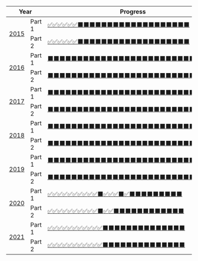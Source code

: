 <table><thead><tr><th rowspan="2" colspan="2">Year</th><th colspan="2">Progress</th><th>Stars</th></tr></thead><tbody><tr><td rowspan="2"><a href="https://github.com/mikeroq/adventofcode/tree/master/AdventOfCode2015/">2015</a></td><td>Part 1</td><td><a title="Day 1" href="https://github.com/mikeroq/adventofcode/tree/master/AdventOfCode2015/Day01">✅</a><a title="Day 2" href="https://github.com/mikeroq/adventofcode/tree/master/AdventOfCode2015/Day02">✅</a><a title="Day 3" href="https://github.com/mikeroq/adventofcode/tree/master/AdventOfCode2015/Day03">✅</a><a title="Day 4" href="https://github.com/mikeroq/adventofcode/tree/master/AdventOfCode2015/Day04">✅</a><a title="Day 5" href="https://github.com/mikeroq/adventofcode/tree/master/AdventOfCode2015/Day05">✅</a><a title="Day 6" href="https://github.com/mikeroq/adventofcode/tree/master/AdventOfCode2015/Day06">✅</a><a title="Day 7" href="https://github.com/mikeroq/adventofcode/tree/master/AdventOfCode2015/Day07">⬛</a><a title="Day 8" href="https://github.com/mikeroq/adventofcode/tree/master/AdventOfCode2015/Day08">⬛</a><a title="Day 9" href="https://github.com/mikeroq/adventofcode/tree/master/AdventOfCode2015/Day09">⬛</a><a title="Day 10" href="https://github.com/mikeroq/adventofcode/tree/master/AdventOfCode2015/Day10">⬛</a><a title="Day 11" href="https://github.com/mikeroq/adventofcode/tree/master/AdventOfCode2015/Day11">⬛</a><a title="Day 12" href="https://github.com/mikeroq/adventofcode/tree/master/AdventOfCode2015/Day12">⬛</a><a title="Day 13" href="https://github.com/mikeroq/adventofcode/tree/master/AdventOfCode2015/Day13">⬛</a><a title="Day 14" href="https://github.com/mikeroq/adventofcode/tree/master/AdventOfCode2015/Day14">⬛</a><a title="Day 15" href="https://github.com/mikeroq/adventofcode/tree/master/AdventOfCode2015/Day15">⬛</a><a title="Day 16" href="https://github.com/mikeroq/adventofcode/tree/master/AdventOfCode2015/Day16">⬛</a><a title="Day 17" href="https://github.com/mikeroq/adventofcode/tree/master/AdventOfCode2015/Day17">⬛</a><a title="Day 18" href="https://github.com/mikeroq/adventofcode/tree/master/AdventOfCode2015/Day18">⬛</a><a title="Day 19" href="https://github.com/mikeroq/adventofcode/tree/master/AdventOfCode2015/Day19">⬛</a><a title="Day 20" href="https://github.com/mikeroq/adventofcode/tree/master/AdventOfCode2015/Day20">⬛</a><a title="Day 21" href="https://github.com/mikeroq/adventofcode/tree/master/AdventOfCode2015/Day21">⬛</a><a title="Day 22" href="https://github.com/mikeroq/adventofcode/tree/master/AdventOfCode2015/Day22">⬛</a><a title="Day 23" href="https://github.com/mikeroq/adventofcode/tree/master/AdventOfCode2015/Day23">⬛</a><a title="Day 24" href="https://github.com/mikeroq/adventofcode/tree/master/AdventOfCode2015/Day24">⬛</a><a title="Day 25" href="https://github.com/mikeroq/adventofcode/tree/master/AdventOfCode2015/Day25">⬛</a></td><td>6/25</td><td rowspan="2" align="center">12/50<br />✨</td></tr><tr><td>Part 2</td><td><a title="Day 1" href="https://github.com/mikeroq/adventofcode/tree/master/AdventOfCode2015/Day01">✅</a><a title="Day 2" href="https://github.com/mikeroq/adventofcode/tree/master/AdventOfCode2015/Day02">✅</a><a title="Day 3" href="https://github.com/mikeroq/adventofcode/tree/master/AdventOfCode2015/Day03">✅</a><a title="Day 4" href="https://github.com/mikeroq/adventofcode/tree/master/AdventOfCode2015/Day04">✅</a><a title="Day 5" href="https://github.com/mikeroq/adventofcode/tree/master/AdventOfCode2015/Day05">✅</a><a title="Day 6" href="https://github.com/mikeroq/adventofcode/tree/master/AdventOfCode2015/Day06">✅</a><a title="Day 7" href="https://github.com/mikeroq/adventofcode/tree/master/AdventOfCode2015/Day07">⬛</a><a title="Day 8" href="https://github.com/mikeroq/adventofcode/tree/master/AdventOfCode2015/Day08">⬛</a><a title="Day 9" href="https://github.com/mikeroq/adventofcode/tree/master/AdventOfCode2015/Day09">⬛</a><a title="Day 10" href="https://github.com/mikeroq/adventofcode/tree/master/AdventOfCode2015/Day10">⬛</a><a title="Day 11" href="https://github.com/mikeroq/adventofcode/tree/master/AdventOfCode2015/Day11">⬛</a><a title="Day 12" href="https://github.com/mikeroq/adventofcode/tree/master/AdventOfCode2015/Day12">⬛</a><a title="Day 13" href="https://github.com/mikeroq/adventofcode/tree/master/AdventOfCode2015/Day13">⬛</a><a title="Day 14" href="https://github.com/mikeroq/adventofcode/tree/master/AdventOfCode2015/Day14">⬛</a><a title="Day 15" href="https://github.com/mikeroq/adventofcode/tree/master/AdventOfCode2015/Day15">⬛</a><a title="Day 16" href="https://github.com/mikeroq/adventofcode/tree/master/AdventOfCode2015/Day16">⬛</a><a title="Day 17" href="https://github.com/mikeroq/adventofcode/tree/master/AdventOfCode2015/Day17">⬛</a><a title="Day 18" href="https://github.com/mikeroq/adventofcode/tree/master/AdventOfCode2015/Day18">⬛</a><a title="Day 19" href="https://github.com/mikeroq/adventofcode/tree/master/AdventOfCode2015/Day19">⬛</a><a title="Day 20" href="https://github.com/mikeroq/adventofcode/tree/master/AdventOfCode2015/Day20">⬛</a><a title="Day 21" href="https://github.com/mikeroq/adventofcode/tree/master/AdventOfCode2015/Day21">⬛</a><a title="Day 22" href="https://github.com/mikeroq/adventofcode/tree/master/AdventOfCode2015/Day22">⬛</a><a title="Day 23" href="https://github.com/mikeroq/adventofcode/tree/master/AdventOfCode2015/Day23">⬛</a><a title="Day 24" href="https://github.com/mikeroq/adventofcode/tree/master/AdventOfCode2015/Day24">⬛</a><a title="Day 25" href="https://github.com/mikeroq/adventofcode/tree/master/AdventOfCode2015/Day25">⬛</a></td><td>6/25</td></tr><tr><td rowspan="2"><a href="https://github.com/mikeroq/adventofcode/tree/master/AdventOfCode2016/">2016</a></td><td>Part 1</td><td><a title="Day 1" href="https://github.com/mikeroq/adventofcode/tree/master/AdventOfCode2016/Day01">⬛</a><a title="Day 2" href="https://github.com/mikeroq/adventofcode/tree/master/AdventOfCode2016/Day02">⬛</a><a title="Day 3" href="https://github.com/mikeroq/adventofcode/tree/master/AdventOfCode2016/Day03">⬛</a><a title="Day 4" href="https://github.com/mikeroq/adventofcode/tree/master/AdventOfCode2016/Day04">⬛</a><a title="Day 5" href="https://github.com/mikeroq/adventofcode/tree/master/AdventOfCode2016/Day05">⬛</a><a title="Day 6" href="https://github.com/mikeroq/adventofcode/tree/master/AdventOfCode2016/Day06">⬛</a><a title="Day 7" href="https://github.com/mikeroq/adventofcode/tree/master/AdventOfCode2016/Day07">⬛</a><a title="Day 8" href="https://github.com/mikeroq/adventofcode/tree/master/AdventOfCode2016/Day08">⬛</a><a title="Day 9" href="https://github.com/mikeroq/adventofcode/tree/master/AdventOfCode2016/Day09">⬛</a><a title="Day 10" href="https://github.com/mikeroq/adventofcode/tree/master/AdventOfCode2016/Day10">⬛</a><a title="Day 11" href="https://github.com/mikeroq/adventofcode/tree/master/AdventOfCode2016/Day11">⬛</a><a title="Day 12" href="https://github.com/mikeroq/adventofcode/tree/master/AdventOfCode2016/Day12">⬛</a><a title="Day 13" href="https://github.com/mikeroq/adventofcode/tree/master/AdventOfCode2016/Day13">⬛</a><a title="Day 14" href="https://github.com/mikeroq/adventofcode/tree/master/AdventOfCode2016/Day14">⬛</a><a title="Day 15" href="https://github.com/mikeroq/adventofcode/tree/master/AdventOfCode2016/Day15">⬛</a><a title="Day 16" href="https://github.com/mikeroq/adventofcode/tree/master/AdventOfCode2016/Day16">⬛</a><a title="Day 17" href="https://github.com/mikeroq/adventofcode/tree/master/AdventOfCode2016/Day17">⬛</a><a title="Day 18" href="https://github.com/mikeroq/adventofcode/tree/master/AdventOfCode2016/Day18">⬛</a><a title="Day 19" href="https://github.com/mikeroq/adventofcode/tree/master/AdventOfCode2016/Day19">⬛</a><a title="Day 20" href="https://github.com/mikeroq/adventofcode/tree/master/AdventOfCode2016/Day20">⬛</a><a title="Day 21" href="https://github.com/mikeroq/adventofcode/tree/master/AdventOfCode2016/Day21">⬛</a><a title="Day 22" href="https://github.com/mikeroq/adventofcode/tree/master/AdventOfCode2016/Day22">⬛</a><a title="Day 23" href="https://github.com/mikeroq/adventofcode/tree/master/AdventOfCode2016/Day23">⬛</a><a title="Day 24" href="https://github.com/mikeroq/adventofcode/tree/master/AdventOfCode2016/Day24">⬛</a><a title="Day 25" href="https://github.com/mikeroq/adventofcode/tree/master/AdventOfCode2016/Day25">⬛</a></td><td>0/25</td><td rowspan="2" align="center">0/50<br />✨</td></tr><tr><td>Part 2</td><td><a title="Day 1" href="https://github.com/mikeroq/adventofcode/tree/master/AdventOfCode2016/Day01">⬛</a><a title="Day 2" href="https://github.com/mikeroq/adventofcode/tree/master/AdventOfCode2016/Day02">⬛</a><a title="Day 3" href="https://github.com/mikeroq/adventofcode/tree/master/AdventOfCode2016/Day03">⬛</a><a title="Day 4" href="https://github.com/mikeroq/adventofcode/tree/master/AdventOfCode2016/Day04">⬛</a><a title="Day 5" href="https://github.com/mikeroq/adventofcode/tree/master/AdventOfCode2016/Day05">⬛</a><a title="Day 6" href="https://github.com/mikeroq/adventofcode/tree/master/AdventOfCode2016/Day06">⬛</a><a title="Day 7" href="https://github.com/mikeroq/adventofcode/tree/master/AdventOfCode2016/Day07">⬛</a><a title="Day 8" href="https://github.com/mikeroq/adventofcode/tree/master/AdventOfCode2016/Day08">⬛</a><a title="Day 9" href="https://github.com/mikeroq/adventofcode/tree/master/AdventOfCode2016/Day09">⬛</a><a title="Day 10" href="https://github.com/mikeroq/adventofcode/tree/master/AdventOfCode2016/Day10">⬛</a><a title="Day 11" href="https://github.com/mikeroq/adventofcode/tree/master/AdventOfCode2016/Day11">⬛</a><a title="Day 12" href="https://github.com/mikeroq/adventofcode/tree/master/AdventOfCode2016/Day12">⬛</a><a title="Day 13" href="https://github.com/mikeroq/adventofcode/tree/master/AdventOfCode2016/Day13">⬛</a><a title="Day 14" href="https://github.com/mikeroq/adventofcode/tree/master/AdventOfCode2016/Day14">⬛</a><a title="Day 15" href="https://github.com/mikeroq/adventofcode/tree/master/AdventOfCode2016/Day15">⬛</a><a title="Day 16" href="https://github.com/mikeroq/adventofcode/tree/master/AdventOfCode2016/Day16">⬛</a><a title="Day 17" href="https://github.com/mikeroq/adventofcode/tree/master/AdventOfCode2016/Day17">⬛</a><a title="Day 18" href="https://github.com/mikeroq/adventofcode/tree/master/AdventOfCode2016/Day18">⬛</a><a title="Day 19" href="https://github.com/mikeroq/adventofcode/tree/master/AdventOfCode2016/Day19">⬛</a><a title="Day 20" href="https://github.com/mikeroq/adventofcode/tree/master/AdventOfCode2016/Day20">⬛</a><a title="Day 21" href="https://github.com/mikeroq/adventofcode/tree/master/AdventOfCode2016/Day21">⬛</a><a title="Day 22" href="https://github.com/mikeroq/adventofcode/tree/master/AdventOfCode2016/Day22">⬛</a><a title="Day 23" href="https://github.com/mikeroq/adventofcode/tree/master/AdventOfCode2016/Day23">⬛</a><a title="Day 24" href="https://github.com/mikeroq/adventofcode/tree/master/AdventOfCode2016/Day24">⬛</a><a title="Day 25" href="https://github.com/mikeroq/adventofcode/tree/master/AdventOfCode2016/Day25">⬛</a></td><td>0/25</td></tr><tr><td rowspan="2"><a href="https://github.com/mikeroq/adventofcode/tree/master/AdventOfCode2017/">2017</a></td><td>Part 1</td><td><a title="Day 1" href="https://github.com/mikeroq/adventofcode/tree/master/AdventOfCode2017/Day01">⬛</a><a title="Day 2" href="https://github.com/mikeroq/adventofcode/tree/master/AdventOfCode2017/Day02">⬛</a><a title="Day 3" href="https://github.com/mikeroq/adventofcode/tree/master/AdventOfCode2017/Day03">⬛</a><a title="Day 4" href="https://github.com/mikeroq/adventofcode/tree/master/AdventOfCode2017/Day04">⬛</a><a title="Day 5" href="https://github.com/mikeroq/adventofcode/tree/master/AdventOfCode2017/Day05">⬛</a><a title="Day 6" href="https://github.com/mikeroq/adventofcode/tree/master/AdventOfCode2017/Day06">⬛</a><a title="Day 7" href="https://github.com/mikeroq/adventofcode/tree/master/AdventOfCode2017/Day07">⬛</a><a title="Day 8" href="https://github.com/mikeroq/adventofcode/tree/master/AdventOfCode2017/Day08">⬛</a><a title="Day 9" href="https://github.com/mikeroq/adventofcode/tree/master/AdventOfCode2017/Day09">⬛</a><a title="Day 10" href="https://github.com/mikeroq/adventofcode/tree/master/AdventOfCode2017/Day10">⬛</a><a title="Day 11" href="https://github.com/mikeroq/adventofcode/tree/master/AdventOfCode2017/Day11">⬛</a><a title="Day 12" href="https://github.com/mikeroq/adventofcode/tree/master/AdventOfCode2017/Day12">⬛</a><a title="Day 13" href="https://github.com/mikeroq/adventofcode/tree/master/AdventOfCode2017/Day13">⬛</a><a title="Day 14" href="https://github.com/mikeroq/adventofcode/tree/master/AdventOfCode2017/Day14">⬛</a><a title="Day 15" href="https://github.com/mikeroq/adventofcode/tree/master/AdventOfCode2017/Day15">⬛</a><a title="Day 16" href="https://github.com/mikeroq/adventofcode/tree/master/AdventOfCode2017/Day16">⬛</a><a title="Day 17" href="https://github.com/mikeroq/adventofcode/tree/master/AdventOfCode2017/Day17">⬛</a><a title="Day 18" href="https://github.com/mikeroq/adventofcode/tree/master/AdventOfCode2017/Day18">⬛</a><a title="Day 19" href="https://github.com/mikeroq/adventofcode/tree/master/AdventOfCode2017/Day19">⬛</a><a title="Day 20" href="https://github.com/mikeroq/adventofcode/tree/master/AdventOfCode2017/Day20">⬛</a><a title="Day 21" href="https://github.com/mikeroq/adventofcode/tree/master/AdventOfCode2017/Day21">⬛</a><a title="Day 22" href="https://github.com/mikeroq/adventofcode/tree/master/AdventOfCode2017/Day22">⬛</a><a title="Day 23" href="https://github.com/mikeroq/adventofcode/tree/master/AdventOfCode2017/Day23">⬛</a><a title="Day 24" href="https://github.com/mikeroq/adventofcode/tree/master/AdventOfCode2017/Day24">⬛</a><a title="Day 25" href="https://github.com/mikeroq/adventofcode/tree/master/AdventOfCode2017/Day25">⬛</a></td><td>0/25</td><td rowspan="2" align="center">0/50<br />✨</td></tr><tr><td>Part 2</td><td><a title="Day 1" href="https://github.com/mikeroq/adventofcode/tree/master/AdventOfCode2017/Day01">⬛</a><a title="Day 2" href="https://github.com/mikeroq/adventofcode/tree/master/AdventOfCode2017/Day02">⬛</a><a title="Day 3" href="https://github.com/mikeroq/adventofcode/tree/master/AdventOfCode2017/Day03">⬛</a><a title="Day 4" href="https://github.com/mikeroq/adventofcode/tree/master/AdventOfCode2017/Day04">⬛</a><a title="Day 5" href="https://github.com/mikeroq/adventofcode/tree/master/AdventOfCode2017/Day05">⬛</a><a title="Day 6" href="https://github.com/mikeroq/adventofcode/tree/master/AdventOfCode2017/Day06">⬛</a><a title="Day 7" href="https://github.com/mikeroq/adventofcode/tree/master/AdventOfCode2017/Day07">⬛</a><a title="Day 8" href="https://github.com/mikeroq/adventofcode/tree/master/AdventOfCode2017/Day08">⬛</a><a title="Day 9" href="https://github.com/mikeroq/adventofcode/tree/master/AdventOfCode2017/Day09">⬛</a><a title="Day 10" href="https://github.com/mikeroq/adventofcode/tree/master/AdventOfCode2017/Day10">⬛</a><a title="Day 11" href="https://github.com/mikeroq/adventofcode/tree/master/AdventOfCode2017/Day11">⬛</a><a title="Day 12" href="https://github.com/mikeroq/adventofcode/tree/master/AdventOfCode2017/Day12">⬛</a><a title="Day 13" href="https://github.com/mikeroq/adventofcode/tree/master/AdventOfCode2017/Day13">⬛</a><a title="Day 14" href="https://github.com/mikeroq/adventofcode/tree/master/AdventOfCode2017/Day14">⬛</a><a title="Day 15" href="https://github.com/mikeroq/adventofcode/tree/master/AdventOfCode2017/Day15">⬛</a><a title="Day 16" href="https://github.com/mikeroq/adventofcode/tree/master/AdventOfCode2017/Day16">⬛</a><a title="Day 17" href="https://github.com/mikeroq/adventofcode/tree/master/AdventOfCode2017/Day17">⬛</a><a title="Day 18" href="https://github.com/mikeroq/adventofcode/tree/master/AdventOfCode2017/Day18">⬛</a><a title="Day 19" href="https://github.com/mikeroq/adventofcode/tree/master/AdventOfCode2017/Day19">⬛</a><a title="Day 20" href="https://github.com/mikeroq/adventofcode/tree/master/AdventOfCode2017/Day20">⬛</a><a title="Day 21" href="https://github.com/mikeroq/adventofcode/tree/master/AdventOfCode2017/Day21">⬛</a><a title="Day 22" href="https://github.com/mikeroq/adventofcode/tree/master/AdventOfCode2017/Day22">⬛</a><a title="Day 23" href="https://github.com/mikeroq/adventofcode/tree/master/AdventOfCode2017/Day23">⬛</a><a title="Day 24" href="https://github.com/mikeroq/adventofcode/tree/master/AdventOfCode2017/Day24">⬛</a><a title="Day 25" href="https://github.com/mikeroq/adventofcode/tree/master/AdventOfCode2017/Day25">⬛</a></td><td>0/25</td></tr><tr><td rowspan="2"><a href="https://github.com/mikeroq/adventofcode/tree/master/AdventOfCode2018/">2018</a></td><td>Part 1</td><td><a title="Day 1" href="https://github.com/mikeroq/adventofcode/tree/master/AdventOfCode2018/Day01">⬛</a><a title="Day 2" href="https://github.com/mikeroq/adventofcode/tree/master/AdventOfCode2018/Day02">⬛</a><a title="Day 3" href="https://github.com/mikeroq/adventofcode/tree/master/AdventOfCode2018/Day03">⬛</a><a title="Day 4" href="https://github.com/mikeroq/adventofcode/tree/master/AdventOfCode2018/Day04">⬛</a><a title="Day 5" href="https://github.com/mikeroq/adventofcode/tree/master/AdventOfCode2018/Day05">⬛</a><a title="Day 6" href="https://github.com/mikeroq/adventofcode/tree/master/AdventOfCode2018/Day06">⬛</a><a title="Day 7" href="https://github.com/mikeroq/adventofcode/tree/master/AdventOfCode2018/Day07">⬛</a><a title="Day 8" href="https://github.com/mikeroq/adventofcode/tree/master/AdventOfCode2018/Day08">⬛</a><a title="Day 9" href="https://github.com/mikeroq/adventofcode/tree/master/AdventOfCode2018/Day09">⬛</a><a title="Day 10" href="https://github.com/mikeroq/adventofcode/tree/master/AdventOfCode2018/Day10">⬛</a><a title="Day 11" href="https://github.com/mikeroq/adventofcode/tree/master/AdventOfCode2018/Day11">⬛</a><a title="Day 12" href="https://github.com/mikeroq/adventofcode/tree/master/AdventOfCode2018/Day12">⬛</a><a title="Day 13" href="https://github.com/mikeroq/adventofcode/tree/master/AdventOfCode2018/Day13">⬛</a><a title="Day 14" href="https://github.com/mikeroq/adventofcode/tree/master/AdventOfCode2018/Day14">⬛</a><a title="Day 15" href="https://github.com/mikeroq/adventofcode/tree/master/AdventOfCode2018/Day15">⬛</a><a title="Day 16" href="https://github.com/mikeroq/adventofcode/tree/master/AdventOfCode2018/Day16">⬛</a><a title="Day 17" href="https://github.com/mikeroq/adventofcode/tree/master/AdventOfCode2018/Day17">⬛</a><a title="Day 18" href="https://github.com/mikeroq/adventofcode/tree/master/AdventOfCode2018/Day18">⬛</a><a title="Day 19" href="https://github.com/mikeroq/adventofcode/tree/master/AdventOfCode2018/Day19">⬛</a><a title="Day 20" href="https://github.com/mikeroq/adventofcode/tree/master/AdventOfCode2018/Day20">⬛</a><a title="Day 21" href="https://github.com/mikeroq/adventofcode/tree/master/AdventOfCode2018/Day21">⬛</a><a title="Day 22" href="https://github.com/mikeroq/adventofcode/tree/master/AdventOfCode2018/Day22">⬛</a><a title="Day 23" href="https://github.com/mikeroq/adventofcode/tree/master/AdventOfCode2018/Day23">⬛</a><a title="Day 24" href="https://github.com/mikeroq/adventofcode/tree/master/AdventOfCode2018/Day24">⬛</a><a title="Day 25" href="https://github.com/mikeroq/adventofcode/tree/master/AdventOfCode2018/Day25">⬛</a></td><td>0/25</td><td rowspan="2" align="center">0/50<br />✨</td></tr><tr><td>Part 2</td><td><a title="Day 1" href="https://github.com/mikeroq/adventofcode/tree/master/AdventOfCode2018/Day01">⬛</a><a title="Day 2" href="https://github.com/mikeroq/adventofcode/tree/master/AdventOfCode2018/Day02">⬛</a><a title="Day 3" href="https://github.com/mikeroq/adventofcode/tree/master/AdventOfCode2018/Day03">⬛</a><a title="Day 4" href="https://github.com/mikeroq/adventofcode/tree/master/AdventOfCode2018/Day04">⬛</a><a title="Day 5" href="https://github.com/mikeroq/adventofcode/tree/master/AdventOfCode2018/Day05">⬛</a><a title="Day 6" href="https://github.com/mikeroq/adventofcode/tree/master/AdventOfCode2018/Day06">⬛</a><a title="Day 7" href="https://github.com/mikeroq/adventofcode/tree/master/AdventOfCode2018/Day07">⬛</a><a title="Day 8" href="https://github.com/mikeroq/adventofcode/tree/master/AdventOfCode2018/Day08">⬛</a><a title="Day 9" href="https://github.com/mikeroq/adventofcode/tree/master/AdventOfCode2018/Day09">⬛</a><a title="Day 10" href="https://github.com/mikeroq/adventofcode/tree/master/AdventOfCode2018/Day10">⬛</a><a title="Day 11" href="https://github.com/mikeroq/adventofcode/tree/master/AdventOfCode2018/Day11">⬛</a><a title="Day 12" href="https://github.com/mikeroq/adventofcode/tree/master/AdventOfCode2018/Day12">⬛</a><a title="Day 13" href="https://github.com/mikeroq/adventofcode/tree/master/AdventOfCode2018/Day13">⬛</a><a title="Day 14" href="https://github.com/mikeroq/adventofcode/tree/master/AdventOfCode2018/Day14">⬛</a><a title="Day 15" href="https://github.com/mikeroq/adventofcode/tree/master/AdventOfCode2018/Day15">⬛</a><a title="Day 16" href="https://github.com/mikeroq/adventofcode/tree/master/AdventOfCode2018/Day16">⬛</a><a title="Day 17" href="https://github.com/mikeroq/adventofcode/tree/master/AdventOfCode2018/Day17">⬛</a><a title="Day 18" href="https://github.com/mikeroq/adventofcode/tree/master/AdventOfCode2018/Day18">⬛</a><a title="Day 19" href="https://github.com/mikeroq/adventofcode/tree/master/AdventOfCode2018/Day19">⬛</a><a title="Day 20" href="https://github.com/mikeroq/adventofcode/tree/master/AdventOfCode2018/Day20">⬛</a><a title="Day 21" href="https://github.com/mikeroq/adventofcode/tree/master/AdventOfCode2018/Day21">⬛</a><a title="Day 22" href="https://github.com/mikeroq/adventofcode/tree/master/AdventOfCode2018/Day22">⬛</a><a title="Day 23" href="https://github.com/mikeroq/adventofcode/tree/master/AdventOfCode2018/Day23">⬛</a><a title="Day 24" href="https://github.com/mikeroq/adventofcode/tree/master/AdventOfCode2018/Day24">⬛</a><a title="Day 25" href="https://github.com/mikeroq/adventofcode/tree/master/AdventOfCode2018/Day25">⬛</a></td><td>0/25</td></tr><tr><td rowspan="2"><a href="https://github.com/mikeroq/adventofcode/tree/master/AdventOfCode2019/">2019</a></td><td>Part 1</td><td><a title="Day 1" href="https://github.com/mikeroq/adventofcode/tree/master/AdventOfCode2019/Day01">⬛</a><a title="Day 2" href="https://github.com/mikeroq/adventofcode/tree/master/AdventOfCode2019/Day02">⬛</a><a title="Day 3" href="https://github.com/mikeroq/adventofcode/tree/master/AdventOfCode2019/Day03">⬛</a><a title="Day 4" href="https://github.com/mikeroq/adventofcode/tree/master/AdventOfCode2019/Day04">⬛</a><a title="Day 5" href="https://github.com/mikeroq/adventofcode/tree/master/AdventOfCode2019/Day05">⬛</a><a title="Day 6" href="https://github.com/mikeroq/adventofcode/tree/master/AdventOfCode2019/Day06">⬛</a><a title="Day 7" href="https://github.com/mikeroq/adventofcode/tree/master/AdventOfCode2019/Day07">⬛</a><a title="Day 8" href="https://github.com/mikeroq/adventofcode/tree/master/AdventOfCode2019/Day08">⬛</a><a title="Day 9" href="https://github.com/mikeroq/adventofcode/tree/master/AdventOfCode2019/Day09">⬛</a><a title="Day 10" href="https://github.com/mikeroq/adventofcode/tree/master/AdventOfCode2019/Day10">⬛</a><a title="Day 11" href="https://github.com/mikeroq/adventofcode/tree/master/AdventOfCode2019/Day11">⬛</a><a title="Day 12" href="https://github.com/mikeroq/adventofcode/tree/master/AdventOfCode2019/Day12">⬛</a><a title="Day 13" href="https://github.com/mikeroq/adventofcode/tree/master/AdventOfCode2019/Day13">⬛</a><a title="Day 14" href="https://github.com/mikeroq/adventofcode/tree/master/AdventOfCode2019/Day14">⬛</a><a title="Day 15" href="https://github.com/mikeroq/adventofcode/tree/master/AdventOfCode2019/Day15">⬛</a><a title="Day 16" href="https://github.com/mikeroq/adventofcode/tree/master/AdventOfCode2019/Day16">⬛</a><a title="Day 17" href="https://github.com/mikeroq/adventofcode/tree/master/AdventOfCode2019/Day17">⬛</a><a title="Day 18" href="https://github.com/mikeroq/adventofcode/tree/master/AdventOfCode2019/Day18">⬛</a><a title="Day 19" href="https://github.com/mikeroq/adventofcode/tree/master/AdventOfCode2019/Day19">⬛</a><a title="Day 20" href="https://github.com/mikeroq/adventofcode/tree/master/AdventOfCode2019/Day20">⬛</a><a title="Day 21" href="https://github.com/mikeroq/adventofcode/tree/master/AdventOfCode2019/Day21">⬛</a><a title="Day 22" href="https://github.com/mikeroq/adventofcode/tree/master/AdventOfCode2019/Day22">⬛</a><a title="Day 23" href="https://github.com/mikeroq/adventofcode/tree/master/AdventOfCode2019/Day23">⬛</a><a title="Day 24" href="https://github.com/mikeroq/adventofcode/tree/master/AdventOfCode2019/Day24">⬛</a><a title="Day 25" href="https://github.com/mikeroq/adventofcode/tree/master/AdventOfCode2019/Day25">⬛</a></td><td>0/25</td><td rowspan="2" align="center">0/50<br />✨</td></tr><tr><td>Part 2</td><td><a title="Day 1" href="https://github.com/mikeroq/adventofcode/tree/master/AdventOfCode2019/Day01">⬛</a><a title="Day 2" href="https://github.com/mikeroq/adventofcode/tree/master/AdventOfCode2019/Day02">⬛</a><a title="Day 3" href="https://github.com/mikeroq/adventofcode/tree/master/AdventOfCode2019/Day03">⬛</a><a title="Day 4" href="https://github.com/mikeroq/adventofcode/tree/master/AdventOfCode2019/Day04">⬛</a><a title="Day 5" href="https://github.com/mikeroq/adventofcode/tree/master/AdventOfCode2019/Day05">⬛</a><a title="Day 6" href="https://github.com/mikeroq/adventofcode/tree/master/AdventOfCode2019/Day06">⬛</a><a title="Day 7" href="https://github.com/mikeroq/adventofcode/tree/master/AdventOfCode2019/Day07">⬛</a><a title="Day 8" href="https://github.com/mikeroq/adventofcode/tree/master/AdventOfCode2019/Day08">⬛</a><a title="Day 9" href="https://github.com/mikeroq/adventofcode/tree/master/AdventOfCode2019/Day09">⬛</a><a title="Day 10" href="https://github.com/mikeroq/adventofcode/tree/master/AdventOfCode2019/Day10">⬛</a><a title="Day 11" href="https://github.com/mikeroq/adventofcode/tree/master/AdventOfCode2019/Day11">⬛</a><a title="Day 12" href="https://github.com/mikeroq/adventofcode/tree/master/AdventOfCode2019/Day12">⬛</a><a title="Day 13" href="https://github.com/mikeroq/adventofcode/tree/master/AdventOfCode2019/Day13">⬛</a><a title="Day 14" href="https://github.com/mikeroq/adventofcode/tree/master/AdventOfCode2019/Day14">⬛</a><a title="Day 15" href="https://github.com/mikeroq/adventofcode/tree/master/AdventOfCode2019/Day15">⬛</a><a title="Day 16" href="https://github.com/mikeroq/adventofcode/tree/master/AdventOfCode2019/Day16">⬛</a><a title="Day 17" href="https://github.com/mikeroq/adventofcode/tree/master/AdventOfCode2019/Day17">⬛</a><a title="Day 18" href="https://github.com/mikeroq/adventofcode/tree/master/AdventOfCode2019/Day18">⬛</a><a title="Day 19" href="https://github.com/mikeroq/adventofcode/tree/master/AdventOfCode2019/Day19">⬛</a><a title="Day 20" href="https://github.com/mikeroq/adventofcode/tree/master/AdventOfCode2019/Day20">⬛</a><a title="Day 21" href="https://github.com/mikeroq/adventofcode/tree/master/AdventOfCode2019/Day21">⬛</a><a title="Day 22" href="https://github.com/mikeroq/adventofcode/tree/master/AdventOfCode2019/Day22">⬛</a><a title="Day 23" href="https://github.com/mikeroq/adventofcode/tree/master/AdventOfCode2019/Day23">⬛</a><a title="Day 24" href="https://github.com/mikeroq/adventofcode/tree/master/AdventOfCode2019/Day24">⬛</a><a title="Day 25" href="https://github.com/mikeroq/adventofcode/tree/master/AdventOfCode2019/Day25">⬛</a></td><td>0/25</td></tr><tr><td rowspan="2"><a href="https://github.com/mikeroq/adventofcode/tree/master/AdventOfCode2020/">2020</a></td><td>Part 1</td><td><a title="Day 1" href="https://github.com/mikeroq/adventofcode/tree/master/AdventOfCode2020/Day01">✅</a><a title="Day 2" href="https://github.com/mikeroq/adventofcode/tree/master/AdventOfCode2020/Day02">✅</a><a title="Day 3" href="https://github.com/mikeroq/adventofcode/tree/master/AdventOfCode2020/Day03">✅</a><a title="Day 4" href="https://github.com/mikeroq/adventofcode/tree/master/AdventOfCode2020/Day04">✅</a><a title="Day 5" href="https://github.com/mikeroq/adventofcode/tree/master/AdventOfCode2020/Day05">✅</a><a title="Day 6" href="https://github.com/mikeroq/adventofcode/tree/master/AdventOfCode2020/Day06">✅</a><a title="Day 7" href="https://github.com/mikeroq/adventofcode/tree/master/AdventOfCode2020/Day07">✅</a><a title="Day 8" href="https://github.com/mikeroq/adventofcode/tree/master/AdventOfCode2020/Day08">✅</a><a title="Day 9" href="https://github.com/mikeroq/adventofcode/tree/master/AdventOfCode2020/Day09">✅</a><a title="Day 10" href="https://github.com/mikeroq/adventofcode/tree/master/AdventOfCode2020/Day10">✅</a><a title="Day 11" href="https://github.com/mikeroq/adventofcode/tree/master/AdventOfCode2020/Day11">⬛</a><a title="Day 12" href="https://github.com/mikeroq/adventofcode/tree/master/AdventOfCode2020/Day12">✅</a><a title="Day 13" href="https://github.com/mikeroq/adventofcode/tree/master/AdventOfCode2020/Day13">✅</a><a title="Day 14" href="https://github.com/mikeroq/adventofcode/tree/master/AdventOfCode2020/Day14">✅</a><a title="Day 15" href="https://github.com/mikeroq/adventofcode/tree/master/AdventOfCode2020/Day15">⬛</a><a title="Day 16" href="https://github.com/mikeroq/adventofcode/tree/master/AdventOfCode2020/Day16">✅</a><a title="Day 17" href="https://github.com/mikeroq/adventofcode/tree/master/AdventOfCode2020/Day17">⬛</a><a title="Day 18" href="https://github.com/mikeroq/adventofcode/tree/master/AdventOfCode2020/Day18">⬛</a><a title="Day 19" href="https://github.com/mikeroq/adventofcode/tree/master/AdventOfCode2020/Day19">⬛</a><a title="Day 20" href="https://github.com/mikeroq/adventofcode/tree/master/AdventOfCode2020/Day20">⬛</a><a title="Day 21" href="https://github.com/mikeroq/adventofcode/tree/master/AdventOfCode2020/Day21">⬛</a><a title="Day 22" href="https://github.com/mikeroq/adventofcode/tree/master/AdventOfCode2020/Day22">⬛</a><a title="Day 23" href="https://github.com/mikeroq/adventofcode/tree/master/AdventOfCode2020/Day23">⬛</a><a title="Day 24" href="https://github.com/mikeroq/adventofcode/tree/master/AdventOfCode2020/Day24">⬛</a><a title="Day 25" href="https://github.com/mikeroq/adventofcode/tree/master/AdventOfCode2020/Day25">⬛</a></td><td>14/25</td><td rowspan="2" align="center">26/50<br />✨</td></tr><tr><td>Part 2</td><td><a title="Day 1" href="https://github.com/mikeroq/adventofcode/tree/master/AdventOfCode2020/Day01">✅</a><a title="Day 2" href="https://github.com/mikeroq/adventofcode/tree/master/AdventOfCode2020/Day02">✅</a><a title="Day 3" href="https://github.com/mikeroq/adventofcode/tree/master/AdventOfCode2020/Day03">✅</a><a title="Day 4" href="https://github.com/mikeroq/adventofcode/tree/master/AdventOfCode2020/Day04">✅</a><a title="Day 5" href="https://github.com/mikeroq/adventofcode/tree/master/AdventOfCode2020/Day05">✅</a><a title="Day 6" href="https://github.com/mikeroq/adventofcode/tree/master/AdventOfCode2020/Day06">✅</a><a title="Day 7" href="https://github.com/mikeroq/adventofcode/tree/master/AdventOfCode2020/Day07">✅</a><a title="Day 8" href="https://github.com/mikeroq/adventofcode/tree/master/AdventOfCode2020/Day08">✅</a><a title="Day 9" href="https://github.com/mikeroq/adventofcode/tree/master/AdventOfCode2020/Day09">✅</a><a title="Day 10" href="https://github.com/mikeroq/adventofcode/tree/master/AdventOfCode2020/Day10">✅</a><a title="Day 11" href="https://github.com/mikeroq/adventofcode/tree/master/AdventOfCode2020/Day11">⬛</a><a title="Day 12" href="https://github.com/mikeroq/adventofcode/tree/master/AdventOfCode2020/Day12">✅</a><a title="Day 13" href="https://github.com/mikeroq/adventofcode/tree/master/AdventOfCode2020/Day13">✅</a><a title="Day 14" href="https://github.com/mikeroq/adventofcode/tree/master/AdventOfCode2020/Day14">⬛</a><a title="Day 15" href="https://github.com/mikeroq/adventofcode/tree/master/AdventOfCode2020/Day15">⬛</a><a title="Day 16" href="https://github.com/mikeroq/adventofcode/tree/master/AdventOfCode2020/Day16">⬛</a><a title="Day 17" href="https://github.com/mikeroq/adventofcode/tree/master/AdventOfCode2020/Day17">⬛</a><a title="Day 18" href="https://github.com/mikeroq/adventofcode/tree/master/AdventOfCode2020/Day18">⬛</a><a title="Day 19" href="https://github.com/mikeroq/adventofcode/tree/master/AdventOfCode2020/Day19">⬛</a><a title="Day 20" href="https://github.com/mikeroq/adventofcode/tree/master/AdventOfCode2020/Day20">⬛</a><a title="Day 21" href="https://github.com/mikeroq/adventofcode/tree/master/AdventOfCode2020/Day21">⬛</a><a title="Day 22" href="https://github.com/mikeroq/adventofcode/tree/master/AdventOfCode2020/Day22">⬛</a><a title="Day 23" href="https://github.com/mikeroq/adventofcode/tree/master/AdventOfCode2020/Day23">⬛</a><a title="Day 24" href="https://github.com/mikeroq/adventofcode/tree/master/AdventOfCode2020/Day24">⬛</a><a title="Day 25" href="https://github.com/mikeroq/adventofcode/tree/master/AdventOfCode2020/Day25">⬛</a></td><td>12/25</td></tr><tr><td rowspan="2"><a href="https://github.com/mikeroq/adventofcode/tree/master/AdventOfCode2021/">2021</a></td><td>Part 1</td><td><a title="Day 1" href="https://github.com/mikeroq/adventofcode/tree/master/AdventOfCode2021/Day01">✅</a><a title="Day 2" href="https://github.com/mikeroq/adventofcode/tree/master/AdventOfCode2021/Day02">✅</a><a title="Day 3" href="https://github.com/mikeroq/adventofcode/tree/master/AdventOfCode2021/Day03">✅</a><a title="Day 4" href="https://github.com/mikeroq/adventofcode/tree/master/AdventOfCode2021/Day04">✅</a><a title="Day 5" href="https://github.com/mikeroq/adventofcode/tree/master/AdventOfCode2021/Day05">✅</a><a title="Day 6" href="https://github.com/mikeroq/adventofcode/tree/master/AdventOfCode2021/Day06">✅</a><a title="Day 7" href="https://github.com/mikeroq/adventofcode/tree/master/AdventOfCode2021/Day07">✅</a><a title="Day 8" href="https://github.com/mikeroq/adventofcode/tree/master/AdventOfCode2021/Day08">✅</a><a title="Day 9" href="https://github.com/mikeroq/adventofcode/tree/master/AdventOfCode2021/Day09">✅</a><a title="Day 10" href="https://github.com/mikeroq/adventofcode/tree/master/AdventOfCode2021/Day10">✅</a><a title="Day 11" href="https://github.com/mikeroq/adventofcode/tree/master/AdventOfCode2021/Day11">✅</a><a title="Day 12" href="https://github.com/mikeroq/adventofcode/tree/master/AdventOfCode2021/Day12">⬛</a><a title="Day 13" href="https://github.com/mikeroq/adventofcode/tree/master/AdventOfCode2021/Day13">⬛</a><a title="Day 14" href="https://github.com/mikeroq/adventofcode/tree/master/AdventOfCode2021/Day14">⬛</a><a title="Day 15" href="https://github.com/mikeroq/adventofcode/tree/master/AdventOfCode2021/Day15">⬛</a><a title="Day 16" href="https://github.com/mikeroq/adventofcode/tree/master/AdventOfCode2021/Day16">⬛</a><a title="Day 17" href="https://github.com/mikeroq/adventofcode/tree/master/AdventOfCode2021/Day17">⬛</a><a title="Day 18" href="https://github.com/mikeroq/adventofcode/tree/master/AdventOfCode2021/Day18">⬛</a><a title="Day 19" href="https://github.com/mikeroq/adventofcode/tree/master/AdventOfCode2021/Day19">⬛</a><a title="Day 20" href="https://github.com/mikeroq/adventofcode/tree/master/AdventOfCode2021/Day20">⬛</a><a title="Day 21" href="https://github.com/mikeroq/adventofcode/tree/master/AdventOfCode2021/Day21">⬛</a><a title="Day 22" href="https://github.com/mikeroq/adventofcode/tree/master/AdventOfCode2021/Day22">⬛</a><a title="Day 23" href="https://github.com/mikeroq/adventofcode/tree/master/AdventOfCode2021/Day23">⬛</a><a title="Day 24" href="https://github.com/mikeroq/adventofcode/tree/master/AdventOfCode2021/Day24">⬛</a><a title="Day 25" href="https://github.com/mikeroq/adventofcode/tree/master/AdventOfCode2021/Day25">⬛</a></td><td>11/25</td><td rowspan="2" align="center">22/50<br />✨</td></tr><tr><td>Part 2</td><td><a title="Day 1" href="https://github.com/mikeroq/adventofcode/tree/master/AdventOfCode2021/Day01">✅</a><a title="Day 2" href="https://github.com/mikeroq/adventofcode/tree/master/AdventOfCode2021/Day02">✅</a><a title="Day 3" href="https://github.com/mikeroq/adventofcode/tree/master/AdventOfCode2021/Day03">✅</a><a title="Day 4" href="https://github.com/mikeroq/adventofcode/tree/master/AdventOfCode2021/Day04">✅</a><a title="Day 5" href="https://github.com/mikeroq/adventofcode/tree/master/AdventOfCode2021/Day05">✅</a><a title="Day 6" href="https://github.com/mikeroq/adventofcode/tree/master/AdventOfCode2021/Day06">✅</a><a title="Day 7" href="https://github.com/mikeroq/adventofcode/tree/master/AdventOfCode2021/Day07">✅</a><a title="Day 8" href="https://github.com/mikeroq/adventofcode/tree/master/AdventOfCode2021/Day08">✅</a><a title="Day 9" href="https://github.com/mikeroq/adventofcode/tree/master/AdventOfCode2021/Day09">✅</a><a title="Day 10" href="https://github.com/mikeroq/adventofcode/tree/master/AdventOfCode2021/Day10">✅</a><a title="Day 11" href="https://github.com/mikeroq/adventofcode/tree/master/AdventOfCode2021/Day11">✅</a><a title="Day 12" href="https://github.com/mikeroq/adventofcode/tree/master/AdventOfCode2021/Day12">⬛</a><a title="Day 13" href="https://github.com/mikeroq/adventofcode/tree/master/AdventOfCode2021/Day13">⬛</a><a title="Day 14" href="https://github.com/mikeroq/adventofcode/tree/master/AdventOfCode2021/Day14">⬛</a><a title="Day 15" href="https://github.com/mikeroq/adventofcode/tree/master/AdventOfCode2021/Day15">⬛</a><a title="Day 16" href="https://github.com/mikeroq/adventofcode/tree/master/AdventOfCode2021/Day16">⬛</a><a title="Day 17" href="https://github.com/mikeroq/adventofcode/tree/master/AdventOfCode2021/Day17">⬛</a><a title="Day 18" href="https://github.com/mikeroq/adventofcode/tree/master/AdventOfCode2021/Day18">⬛</a><a title="Day 19" href="https://github.com/mikeroq/adventofcode/tree/master/AdventOfCode2021/Day19">⬛</a><a title="Day 20" href="https://github.com/mikeroq/adventofcode/tree/master/AdventOfCode2021/Day20">⬛</a><a title="Day 21" href="https://github.com/mikeroq/adventofcode/tree/master/AdventOfCode2021/Day21">⬛</a><a title="Day 22" href="https://github.com/mikeroq/adventofcode/tree/master/AdventOfCode2021/Day22">⬛</a><a title="Day 23" href="https://github.com/mikeroq/adventofcode/tree/master/AdventOfCode2021/Day23">⬛</a><a title="Day 24" href="https://github.com/mikeroq/adventofcode/tree/master/AdventOfCode2021/Day24">⬛</a><a title="Day 25" href="https://github.com/mikeroq/adventofcode/tree/master/AdventOfCode2021/Day25">⬛</a></td><td>11/25</td></tr></tbody></table>